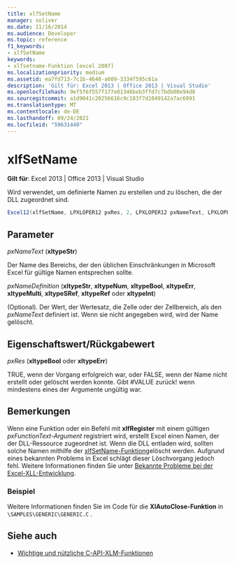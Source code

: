```yaml
---
title: xlfSetName
manager: soliver
ms.date: 11/16/2014
ms.audience: Developer
ms.topic: reference
f1_keywords:
- xlfSetName
keywords:
- xlfsetname-Funktion [excel 2007]
ms.localizationpriority: medium
ms.assetid: ea7fd713-7c1b-4648-a609-3334f595c61a
description: 'Gilt für: Excel 2013 | Office 2013 | Visual Studio'
ms.openlocfilehash: 9ef5f6f557f177e01346beb3ffd7c7bdb00e94d8
ms.sourcegitcommit: a1d9041c20256616c9c183f7d1049142a7ac6991
ms.translationtype: MT
ms.contentlocale: de-DE
ms.lasthandoff: 09/24/2021
ms.locfileid: "59631440"
---
```

# <a name="xlfsetname"></a>xlfSetName

**Gilt für**: Excel 2013 | Office 2013 | Visual Studio 
  
Wird verwendet, um definierte Namen zu erstellen und zu löschen, die der DLL zugeordnet sind.
  
```cs
Excel12(xlfSetName, LPXLOPER12 pxRes, 2, LPXLOPER12 pxNameText, LPXLOPER12 pxNameDefinition);
```

## <a name="parameters"></a>Parameter

_pxNameText_ (**xltypeStr**)
  
Der Name des Bereichs, der den üblichen Einschränkungen in Microsoft Excel für gültige Namen entsprechen sollte.
  
_pxNameDefinition_ (**xltypeStr**, **xltypeNum**, **xltypeBool**, **xltypeErr**, **xltypeMulti**, **xltypeSRef**, **xltypeRef** oder **xltypeInt**)
  
(Optional). Der Wert, der Wertesatz, die Zelle oder der Zellbereich, als den  _pxNameText_ definiert ist. Wenn sie nicht angegeben wird, wird der Name gelöscht. 
  
## <a name="property-valuereturn-value"></a>Eigenschaftswert/Rückgabewert

_pxRes_ (**xltypeBool** oder **xltypeErr**)
  
TRUE, wenn der Vorgang erfolgreich war, oder FALSE, wenn der Name nicht erstellt oder gelöscht werden konnte. Gibt #VALUE zurück! wenn mindestens eines der Argumente ungültig war.
  
## <a name="remarks"></a>Bemerkungen

Wenn eine Funktion oder ein Befehl mit **xlfRegister** mit einem gültigen _pxFunctionText-Argument_ registriert wird, erstellt Excel einen Namen, der der DLL-Ressource zugeordnet ist. Wenn die DLL entladen wird, sollten solche Namen mithilfe der [xlfSetName-Funktion](xlfsetname.md)gelöscht werden. Aufgrund eines bekannten Problems in Excel schlägt dieser Löschvorgang jedoch fehl. Weitere Informationen finden Sie unter [Bekannte Probleme bei der Excel-XLL-Entwicklung](known-issues-in-excel-xll-development.md).
  
### <a name="example"></a>Beispiel

Weitere Informationen finden Sie im Code für die **XlAutoClose-Funktion** in  `\SAMPLES\GENERIC\GENERIC.C` .
  
## <a name="see-also"></a>Siehe auch

- [Wichtige und nützliche C-API-XLM-Funktionen](essential-and-useful-c-api-xlm-functions.md)

